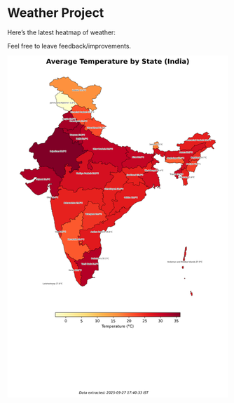 # Weather Project

Here’s the latest heatmap of weather:

Feel free to leave feedback/improvements.

![India Heatmap](docs/assets/india_heatmap.png?v=D7D43B)
